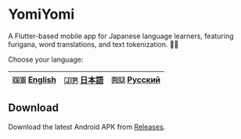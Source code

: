 # YomiYomi

A Flutter-based mobile app for Japanese language learners, featuring furigana, word translations, and text tokenization. 📖✨

Choose your language:

| 🇬🇧 [English](README.en.md) | 🇯🇵 [日本語](README.ja.md) | 🇷🇺 [Русский](README.ru.md) |
|:--------------------------:|:------------------------:|:--------------------------:|

## Download
Download the latest Android APK from [Releases](https://github.com/BogSergienko/YomiYomi/releases).
